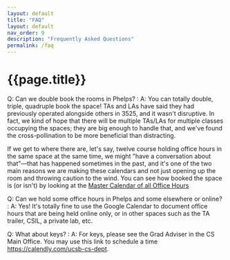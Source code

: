 ```yaml
---
layout: default
title: "FAQ"
layout: default
nav_order: 9
description: "Frequently Asked Questions"
permalink: /faq
---
```


# {{page.title}}

Q: Can we double book the rooms in Phelps? 
: A: You can totally double, triple, quadruple book the space!  TAs and LAs have said they had previously operated alongside others in 3525, and it wasn't disruptive. In fact, we kind of hope that there will be multiple TAs/LAs for multiple classes occupying the spaces; they are big enough to handle that, and we've found the cross-pollination to be more beneficial than distracting.


  If we get to where there are, let's say, twelve course holding office hours in the same space at the same time, we might "have a conversation about that"—that has happened sometimes in the past, and it's one of the two main reasons we are making these calendars and not just opening up the room and throwing caution to the wind.    You can see how booked the space is (or isn't) by looking at the [Master Calendar of all Office Hours](/calendars/all)
 
Q: Can we hold some office hours in Phelps and some elsewhere or online?
: A: Yes!  It's totally fine to use the Google Calendar to document office hours that are being held online only, or in other spaces such as the TA trailer, CSIL, a private lab, etc. 

Q: What about keys?
: A: For keys, please see the Grad Adviser in the CS Main Office.  You may use this link to schedule a time <https://calendly.com/ucsb-cs-dept>.
